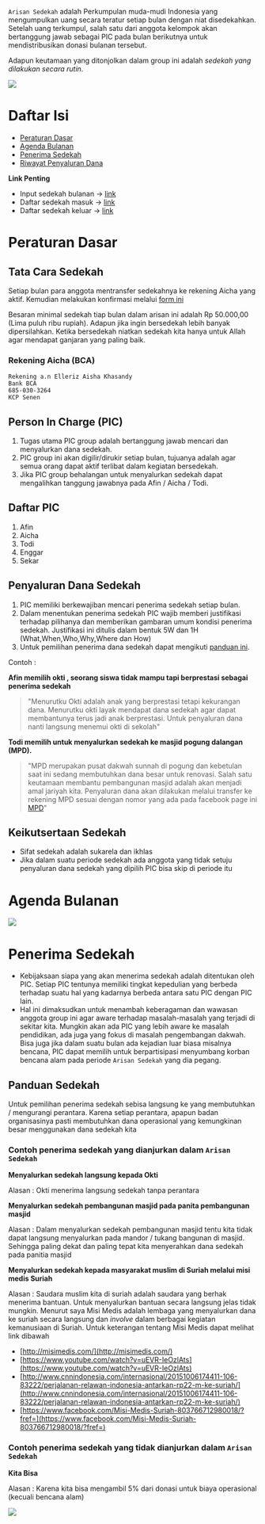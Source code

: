 `Arisan Sedekah` adalah Perkumpulan muda-mudi Indonesia yang mengumpulkan uang secara teratur setiap bulan dengan niat disedekahkan. Setelah uang terkumpul, salah satu dari anggota kelompok akan bertanggung jawab sebagai PIC pada bulan berikutnya untuk mendistribusikan donasi bulanan tersebut.

Adapun keutamaan yang ditonjolkan dalam group ini adalah _sedekah yang dilakukan secara rutin_.

![](http://i.imgur.com/zAPf16T.png)

# Daftar Isi

* [Peraturan Dasar](#peraturan-dasar)
* [Agenda Bulanan](#agenda-bulanan)
* [Penerima Sedekah](#penerima-sedekah)
* [Riwayat Penyaluran Dana](riwayat-penyaluran-dana)

**Link Penting**
- Input sedekah bulanan -> [link](https://airtable.com/shr7bgjRfLAdb7O1F)
- Daftar sedekah masuk -> [link](https://airtable.com/shrQ12nVtwEYln488)
- Daftar sedekah keluar -> [link](https://airtable.com/shr4UByHNRDT6ZZxs)


# Peraturan Dasar

## Tata Cara Sedekah

Setiap bulan para anggota mentransfer sedekahnya ke rekening Aicha yang aktif. Kemudian melakukan konfirmasi melalui [form ini](https://airtable.com/shr7bgjRfLAdb7O1F)

Besaran minimal sedekah tiap bulan dalam arisan ini adalah Rp 50.000,00 (Lima puluh ribu rupiah). Adapun jika ingin bersedekah lebih banyak dipersilahkan. Ketika bersedekah niatkan sedekah kita hanya untuk Allah agar mendapat ganjaran yang paling baik.

### Rekening Aicha (BCA)

```
Rekening a.n Elleriz Aisha Khasandy
Bank BCA
685-030-3264
KCP Senen
```

## Person In Charge (PIC)

1. Tugas utama PIC group adalah bertanggung jawab mencari dan menyalurkan dana sedekah.
2. PIC group ini akan digilir/dirukir setiap bulan, tujuanya adalah agar semua orang dapat aktif terlibat dalam kegiatan bersedekah.
3. Jika PIC group behalangan untuk menyalurkan sedekah dapat mengalihkan tanggung jawabnya pada Afin / Aicha / Todi.

## Daftar PIC

1. Afin
2. Aicha
3. Todi
4. Enggar
5. Sekar

## Penyaluran Dana Sedekah

1. PIC memiliki berkewajiban mencari penerima sedekah setiap bulan.
2. Dalam menentukan penerima sedekah PIC wajib memberi justifikasi terhadap pilihanya dan memberikan gambaran umum kondisi penerima sedekah. Justifikasi ini ditulis dalam bentuk 5W dan 1H (What,When,Who,Why,Where dan How)
3. Untuk pemilihan penerima dana sedekah dapat mengikuti [panduan ini](#penerima-sedekah).

Contoh :

**Afin memilih okti , seorang siswa tidak mampu tapi berprestasi sebagai penerima sedekah**

> "Menurutku Okti adalah anak yang berprestasi tetapi kekurangan dana. Menurutku okti layak mendapat dana sedekah agar dapat membantunya terus jadi anak berprestasi. Untuk penyaluran dana nanti langsung menemui okti di sekolah"

**Todi memilih untuk menyalurkan sedekah ke masjid pogung dalangan (MPD).**

>"MPD merupakan pusat dakwah sunnah di pogung dan kebetulan saat ini sedang membutuhkan dana besar untuk renovasi. Salah satu keutamaan membantu pembangunan masjid adalah akan menjadi amal jariyah kita. Penyaluran dana akan dilakukan melalui transfer ke rekening MPD sesuai dengan nomor yang ada pada facebook page ini [MPD](https://www.facebook.com/masjidmpd/?fref=ts)"

## Keikutsertaan Sedekah
- Sifat sedekah adalah sukarela dan ikhlas
- Jika dalam suatu periode sedekah ada anggota yang tidak setuju penyaluran dana sedekah yang dipilih PIC bisa skip di periode itu

# Agenda Bulanan

![](http://i65.tinypic.com/21jdvg2.png)

# Penerima Sedekah

- Kebijaksaan siapa yang akan menerima sedekah adalah ditentukan oleh PIC. Setiap PIC tentunya memiliki tingkat kepedulian yang berbeda terhadap suatu hal yang kadarnya berbeda antara satu PIC dengan PIC lain.
- Hal ini dimaksudkan untuk menambah keberagaman dan wawasan anggota group ini agar aware terhadap masalah-masalah yang terjadi di sekitar kita. Mungkin akan ada PIC yang lebih aware ke masalah pendidikan, ada juga yang fokus di masalah pengembangan dakwah. Bisa juga jika dalam suatu bulan ada kejadian luar biasa misalnya bencana, PIC dapat memilih untuk berpartisipasi menyumbang korban bencana alam pada periode `Arisan Sedekah` yang dia pegang.

## Panduan Sedekah

Untuk pemilihan penerima sedekah sebisa langsung ke yang membutuhkan / mengurangi perantara. Karena setiap perantara, apapun badan organisasinya pasti membutuhkan dana operasional yang kemungkinan besar menggunakan dana sedekah kita

### Contoh penerima sedekah yang dianjurkan dalam `Arisan Sedekah`

**Menyalurkan sedekah langsung kepada Okti**

Alasan : Okti menerima langsung sedekah tanpa perantara

**Menyalurkan sedekah pembangunan masjid pada panita pembangunan masjid**

Alasan : Dalam menyalurkan sedekah pembangunan masjid tentu kita tidak dapat langsung menyalurkan pada mandor / tukang bangunan di masjid. Sehingga paling dekat dan paling tepat kita menyerahkan dana sedekah pada panitia masjid

**Menyalurkan sedekah kepada masyarakat muslim di Suriah melalui misi medis Suriah**

Alasan : Saudara muslim kita di suriah adalah saudara yang berhak menerima bantuan. Untuk menyalurkan bantuan secara langsung jelas tidak mungkin. Menurut saya Misi Medis adalah lembaga yang menyalurkan dana ke suriah secara langsung dan _involve_ dalam berbagai kegiatan kemanusiaan di Suriah. Untuk keterangan tentang Misi Medis dapat melihat link dibawah

- [http://misimedis.com/](http://misimedis.com/)
- [https://www.youtube.com/watch?v=uEVR-IeOzlAts](https://www.youtube.com/watch?v=uEVR-IeOzlAts)
- [http://www.cnnindonesia.com/internasional/20151006174411-106-83222/perjalanan-relawan-indonesia-antarkan-rp22-m-ke-suriah/](http://www.cnnindonesia.com/internasional/20151006174411-106-83222/perjalanan-relawan-indonesia-antarkan-rp22-m-ke-suriah/)
- [https://www.facebook.com/Misi-Medis-Suriah-803766712980018/?fref=](https://www.facebook.com/Misi-Medis-Suriah-803766712980018/?fref=)

### Contoh penerima sedekah yang tidak dianjurkan dalam `Arisan Sedekah`

**Kita Bisa**

Alasan : Karena kita bisa mengambil 5% dari donasi untuk biaya operasional (kecuali bencana alam)

![](https://preview.ibb.co/mC101F/bb.png)
